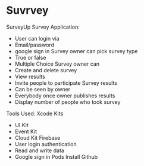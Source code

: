 # Suvrvey

SurveyUp Survey Application:
- User can login via 
- Email/password
- google sign in
Survey owner can pick survey type
- True or false
- Multiple Choice 
Survey owner can 
- Create and delete survey
- View results 
- Invite people to participate 
Survey results
- Can be seen by owner
- Everybody once owner publishes results 
- Display number of people who took survey


Tools Used:
Xcode
Kits
- UI Kit
- Event Kit
- Cloud Kit
Firebase
- User login authentication
- Read and write data
- Google sign in
Pods Install
Github

